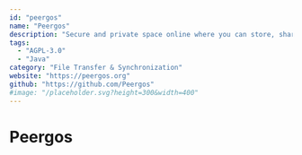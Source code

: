 ```yaml
---
id: "peergos"
name: "Peergos"
description: "Secure and private space online where you can store, share and view your photos, videos, music and documents. Also includes a calendar, news feed, task lists, chat and email client."
tags:
  - "AGPL-3.0"
  - "Java"
category: "File Transfer & Synchronization"
website: "https://peergos.org"
github: "https://github.com/Peergos"
#image: "/placeholder.svg?height=300&width=400"
---
```


# Peergos
